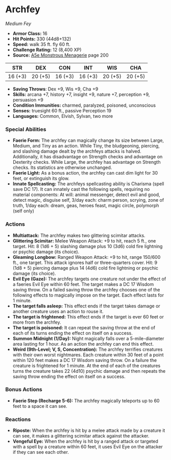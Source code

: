 # Archfey

*Medium* *Fey*

- **Armor Class:** 16
- **Hit Points:** 330 (44d8+132)
- **Speed:** walk 35 ft. fly 60 ft.
- **Challenge Rating:** 12 (8,400 XP)
- **Source:** [A5e Monstrous Menagerie](https://enpublishingrpg.com/products/level-up-monstrous-menagerie-a5e) page 200

| STR | DEX | CON | INT | WIS | CHA |
| --- | --- | --- | --- | --- | --- |
| 16 (+3) | 20 (+5) | 16 (+3) | 16 (+3) | 20 (+5) | 20 (+5) |

- **Saving Throws**: Dex +9, Wis +9, Cha +9
- **Skills:** arcana +7, history +7, insight +9, nature +7, perception +9, persuasion +9
- **Condition Immunities:** charmed, paralyzed, poisoned, unconscious
- **Senses:** truesight 60 ft., passive Perception 19
- **Languages:** Common, Elvish, Sylvan, two more

### Special Abilities

- **Faerie Form:** The archfey can magically change its size between Large, Medium, and Tiny as an action. While Tiny, the bludgeoning, piercing, and slashing damage dealt by the archfeys attacks is halved. Additionally, it has disadvantage on Strength checks and advantage on Dexterity checks. While Large, the archfey has advantage on Strength checks. Its statistics are otherwise unchanged.
- **Faerie Light:** As a bonus action, the archfey can cast dim light for 30 feet, or extinguish its glow.
- **Innate Spellcasting:** The archfeys spellcasting ability is Charisma (spell save DC 17). It can innately cast the following spells, requiring no material components: At will: animal messenger, detect evil and good, detect magic, disguise self, 3/day each: charm person, scrying, zone of truth, 1/day each: dream, geas, heroes feast, magic circle, polymorph (self only)

### Actions

- **Multiattack:** The archfey makes two glittering scimitar attacks.
- **Glittering Scimitar:** Melee Weapon Attack: +9 to hit, reach 5 ft., one target. Hit: 8 (1d6 + 5) slashing damage plus 10 (3d6) cold  fire  lightning  or psychic damage (its choice).
- **Gleaming Longbow:** Ranged Weapon Attack: +9 to hit, range 150/600 ft., one target. This attack ignores half or three-quarters cover. Hit: 9 (1d8 + 5) piercing damage plus 14 (4d6) cold  fire  lightning  or psychic damage (its choice).
- **Evil Eye (Gaze):** The archfey targets one creature not under the effect of a faeries Evil Eye within 60 feet. The target makes a DC 17 Wisdom saving throw. On a failed saving throw  the archfey chooses one of the following effects to magically impose on the target. Each effect lasts for 1 minute.
- **The target falls asleep:** This effect ends if the target takes damage or another creature uses an action to rouse it.
- **The target is frightened:** This effect ends if the target is ever 60 feet or more from the archfey.
- **The target is poisoned:** It can repeat the saving throw at the end of each of its turns  ending the effect on itself on a success.
- **Summon Midnight (1/Day):** Night magically falls over a 5-mile-diameter area  lasting for 1 hour. As an action  the archfey can end this effect.
- **Weird (9th-Level; V, S, Concentration):** The archfey terrifies creatures with their own worst nightmares. Each creature within 30 feet of a point within 120 feet makes a DC 17 Wisdom saving throw. On a failure  the creature is frightened for 1 minute. At the end of each of the creatures turns  the creature takes 22 (4d10) psychic damage and then repeats the saving throw  ending the effect on itself on a success.

### Bonus Actions

- **Faerie Step (Recharge 5-6):** The archfey magically teleports up to 60 feet to a space it can see.

### Reactions

- **Riposte:** When the archfey is hit by a melee attack made by a creature it can see, it makes a glittering scimitar attack against the attacker.
- **Vengeful Eye:** When the archfey is hit by a ranged attack or targeted with a spell by a creature within 60 feet, it uses Evil Eye on the attacker if they can see each other.


